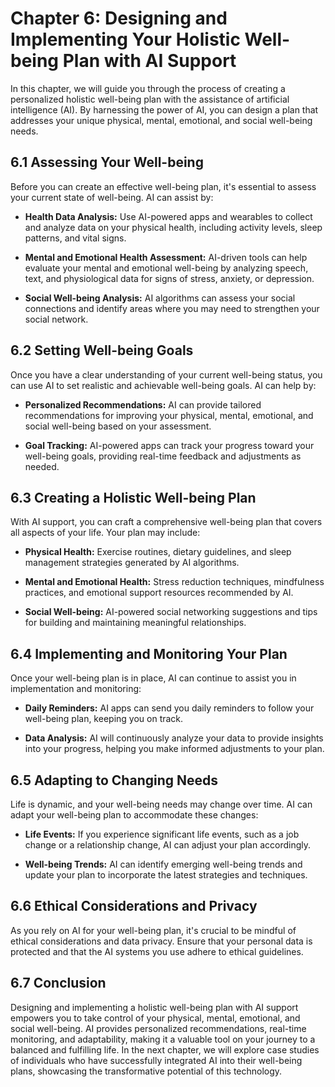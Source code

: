 Chapter 6: Designing and Implementing Your Holistic Well-being Plan with AI Support
===================================================================================

In this chapter, we will guide you through the process of creating a personalized holistic well-being plan with the assistance of artificial intelligence (AI). By harnessing the power of AI, you can design a plan that addresses your unique physical, mental, emotional, and social well-being needs.

6.1 Assessing Your Well-being
-----------------------------

Before you can create an effective well-being plan, it's essential to assess your current state of well-being. AI can assist by:

* **Health Data Analysis:** Use AI-powered apps and wearables to collect and analyze data on your physical health, including activity levels, sleep patterns, and vital signs.

* **Mental and Emotional Health Assessment:** AI-driven tools can help evaluate your mental and emotional well-being by analyzing speech, text, and physiological data for signs of stress, anxiety, or depression.

* **Social Well-being Analysis:** AI algorithms can assess your social connections and identify areas where you may need to strengthen your social network.

6.2 Setting Well-being Goals
----------------------------

Once you have a clear understanding of your current well-being status, you can use AI to set realistic and achievable well-being goals. AI can help by:

* **Personalized Recommendations:** AI can provide tailored recommendations for improving your physical, mental, emotional, and social well-being based on your assessment.

* **Goal Tracking:** AI-powered apps can track your progress toward your well-being goals, providing real-time feedback and adjustments as needed.

6.3 Creating a Holistic Well-being Plan
---------------------------------------

With AI support, you can craft a comprehensive well-being plan that covers all aspects of your life. Your plan may include:

* **Physical Health:** Exercise routines, dietary guidelines, and sleep management strategies generated by AI algorithms.

* **Mental and Emotional Health:** Stress reduction techniques, mindfulness practices, and emotional support resources recommended by AI.

* **Social Well-being:** AI-powered social networking suggestions and tips for building and maintaining meaningful relationships.

6.4 Implementing and Monitoring Your Plan
-----------------------------------------

Once your well-being plan is in place, AI can continue to assist you in implementation and monitoring:

* **Daily Reminders:** AI apps can send you daily reminders to follow your well-being plan, keeping you on track.

* **Data Analysis:** AI will continuously analyze your data to provide insights into your progress, helping you make informed adjustments to your plan.

6.5 Adapting to Changing Needs
------------------------------

Life is dynamic, and your well-being needs may change over time. AI can adapt your well-being plan to accommodate these changes:

* **Life Events:** If you experience significant life events, such as a job change or a relationship change, AI can adjust your plan accordingly.

* **Well-being Trends:** AI can identify emerging well-being trends and update your plan to incorporate the latest strategies and techniques.

6.6 Ethical Considerations and Privacy
--------------------------------------

As you rely on AI for your well-being plan, it's crucial to be mindful of ethical considerations and data privacy. Ensure that your personal data is protected and that the AI systems you use adhere to ethical guidelines.

6.7 Conclusion
--------------

Designing and implementing a holistic well-being plan with AI support empowers you to take control of your physical, mental, emotional, and social well-being. AI provides personalized recommendations, real-time monitoring, and adaptability, making it a valuable tool on your journey to a balanced and fulfilling life. In the next chapter, we will explore case studies of individuals who have successfully integrated AI into their well-being plans, showcasing the transformative potential of this technology.
